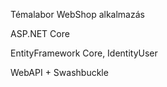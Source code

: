 Témalabor WebShop alkalmazás

ASP.NET Core

EntityFramework Core, IdentityUser

WebAPI + Swashbuckle
